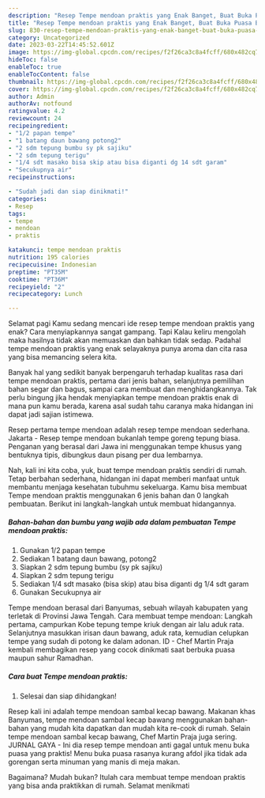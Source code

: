 ```yaml
---
description: "Resep Tempe mendoan praktis yang Enak Banget, Buat Buka Puasa Bisa Manjain Lidah"
title: "Resep Tempe mendoan praktis yang Enak Banget, Buat Buka Puasa Bisa Manjain Lidah"
slug: 830-resep-tempe-mendoan-praktis-yang-enak-banget-buat-buka-puasa-bisa-manjain-lidah
category: Uncategorized
date: 2023-03-22T14:45:52.601Z
image: https://img-global.cpcdn.com/recipes/f2f26ca3c8a4fcff/680x482cq70/tempe-mendoan-praktis-foto-resep-utama.jpg
hideToc: false
enableToc: true
enableTocContent: false
thumbnail: https://img-global.cpcdn.com/recipes/f2f26ca3c8a4fcff/680x482cq70/tempe-mendoan-praktis-foto-resep-utama.jpg
cover: https://img-global.cpcdn.com/recipes/f2f26ca3c8a4fcff/680x482cq70/tempe-mendoan-praktis-foto-resep-utama.jpg
author: Admin
authorAv: notfound
ratingvalue: 4.2
reviewcount: 24
recipeingredient:
- "1/2 papan tempe"
- "1 batang daun bawang potong2"
- "2 sdm tepung bumbu sy pk sajiku"
- "2 sdm tepung terigu"
- "1/4 sdt masako bisa skip atau bisa diganti dg 14 sdt garam"
- "Secukupnya air"
recipeinstructions:

- "Sudah jadi dan siap dinikmati!"
categories:
- Resep
tags:
- tempe
- mendoan
- praktis

katakunci: tempe mendoan praktis 
nutrition: 195 calories
recipecuisine: Indonesian
preptime: "PT35M"
cooktime: "PT36M"
recipeyield: "2"
recipecategory: Lunch

---
```



Selamat pagi Kamu sedang mencari ide resep tempe mendoan praktis yang enak? Cara menyiapkannya sangat gampang. Tapi Kalau keliru mengolah maka hasilnya tidak akan memuaskan dan bahkan tidak sedap. Padahal tempe mendoan praktis yang enak selayaknya punya aroma dan cita rasa yang bisa memancing selera kita.


Banyak hal yang sedikit banyak berpengaruh terhadap kualitas rasa dari tempe mendoan praktis, pertama dari jenis bahan, selanjutnya pemilihan bahan segar dan bagus, sampai cara membuat dan menghidangkannya. Tak perlu bingung jika hendak menyiapkan tempe mendoan praktis enak di mana pun kamu berada, karena asal sudah tahu caranya maka hidangan ini dapat jadi sajian istimewa.

Resep pertama tempe mendoan adalah resep tempe mendoan sederhana. Jakarta - Resep tempe mendoan bukanlah tempe goreng tepung biasa. Penganan yang berasal dari Jawa ini menggunakan tempe khusus yang bentuknya tipis, dibungkus daun pisang per dua lembarnya.


Nah, kali ini kita coba, yuk, buat tempe mendoan praktis sendiri di rumah. Tetap berbahan sederhana, hidangan ini dapat memberi manfaat untuk membantu menjaga kesehatan tubuhmu sekeluarga. Kamu bisa membuat Tempe mendoan praktis menggunakan 6 jenis bahan dan 0 langkah pembuatan. Berikut ini langkah-langkah untuk membuat hidangannya.

<!--inarticleads1-->

##### Bahan-bahan dan bumbu yang wajib ada dalam pembuatan Tempe mendoan praktis:

1. Gunakan 1/2 papan tempe
1. Sediakan 1 batang daun bawang, potong2
1. Siapkan 2 sdm tepung bumbu (sy pk sajiku)
1. Siapkan 2 sdm tepung terigu
1. Sediakan 1/4 sdt masako (bisa skip) atau bisa diganti dg 1/4 sdt garam
1. Gunakan Secukupnya air


Tempe mendoan berasal dari Banyumas, sebuah wilayah kabupaten yang terletak di Provinsi Jawa Tengah. Cara membuat tempe mendoan: Langkah pertama, campurkan Kobe tepung tempe kriuk dengan air lalu aduk rata. Selanjutnya masukkan irisan daun bawang, aduk rata, kemudian celupkan tempe yang sudah di potong ke dalam adonan. ID - Chef Martin Praja kembali membagikan resep yang cocok dinikmati saat berbuka puasa maupun sahur Ramadhan. 

<!--inarticleads2-->

##### Cara buat Tempe mendoan praktis:


1. Selesai dan siap dihidangkan!

Resep kali ini adalah tempe mendoan sambal kecap bawang. Makanan khas Banyumas, tempe mendoan sambal kecap bawang menggunakan bahan-bahan yang mudah kita dapatkan dan mudah kita re-cook di rumah. Selain tempe mendoan sambal kecap bawang, Chef Martin Praja juga sering. JURNAL GAYA - Ini dia resep tempe mendoan anti gagal untuk menu buka puasa yang praktis! Menu buka puasa rasanya kurang afdol jika tidak ada gorengan serta minuman yang manis di meja makan. 

Bagaimana? Mudah bukan? Itulah cara membuat tempe mendoan praktis yang bisa anda praktikkan di rumah. Selamat menikmati
